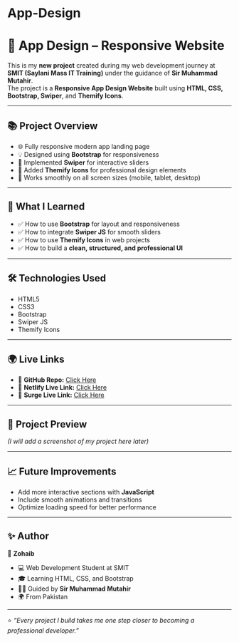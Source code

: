 # App-Design

# 🚀 App Design – Responsive Website  

This is my **new project** created during my web development journey at **SMIT (Saylani Mass IT Training)** under the guidance of **Sir Muhammad Mutahir**.  
The project is a **Responsive App Design Website** built using **HTML, CSS, Bootstrap, Swiper**, and **Themify Icons**.  

---

## 📚 Project Overview  

- 🌐 Fully responsive modern app landing page  
- 💡 Designed using **Bootstrap** for responsiveness  
- 🎠 Implemented **Swiper** for interactive sliders  
- 🎨 Added **Themify Icons** for professional design elements  
- 📱 Works smoothly on all screen sizes (mobile, tablet, desktop)  

---

## 🧠 What I Learned  

- ✅ How to use **Bootstrap** for layout and responsiveness  
- ✅ How to integrate **Swiper JS** for smooth sliders  
- ✅ How to use **Themify Icons** in web projects  
- ✅ How to build a **clean, structured, and professional UI**  

---

## 🛠️ Technologies Used  

- HTML5  
- CSS3  
- Bootstrap  
- Swiper JS  
- Themify Icons  

---

## 🌍 Live Links  

- 🔗 **GitHub Repo:** [Click Here](https://github.com/ZohaibOpai/App-Design)  
- 🔗 **Netlify Live Link:** [Click Here](https://clever-marzipan-043441.netlify.app/)  
- 🔗 **Surge Live Link:** [Click Here](https://noxious-lamp.surge.sh/)  

---

## 📸 Project Preview  

*(I will add a screenshot of my project here later)*  

---

## 📈 Future Improvements  

- Add more interactive sections with **JavaScript**  
- Include smooth animations and transitions  
- Optimize loading speed for better performance  

---

## ✨ Author  

👤 **Zohaib**  
- 💻 Web Development Student at SMIT  
- 🎓 Learning HTML, CSS, and Bootstrap  
- 👨‍🏫 Guided by **Sir Muhammad Mutahir**  
- 🌍 From Pakistan  

---

⭐ *“Every project I build takes me one step closer to becoming a professional developer.”*

